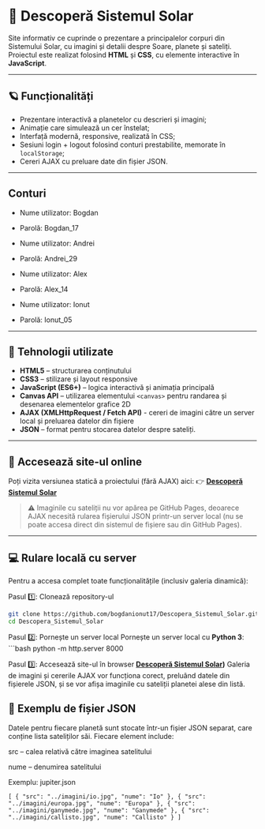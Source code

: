 # 🌠 Descoperă Sistemul Solar

Site informativ ce cuprinde o prezentare a principalelor corpuri din Sistemului Solar, cu imagini și detalii despre Soare, planete și sateliți.
Proiectul este realizat folosind **HTML** și **CSS**, cu elemente interactive în **JavaScript**.  

---

## 🪐 Funcționalități
- Prezentare interactivă a planetelor cu descrieri și imagini;  
- Animație care simulează un cer înstelat;
- Interfață modernă, responsive, realizată în CSS;
- Sesiuni login + logout folosind conturi prestabilite, memorate în `localStorage`;
- Cereri AJAX cu preluare date din fișier JSON.

---

## Conturi
- Nume utilizator: Bogdan
- Parolă: Bogdan_17

- Nume utilizator: Andrei
- Parolă: Andrei_29
     
- Nume utilizator: Alex
- Parolă: Alex_14

- Nume utilizator: Ionut
- Parolă: Ionut_05

---

## 🧰 Tehnologii utilizate
- **HTML5** – structurarea conținutului  
- **CSS3** – stilizare și layout responsive  
- **JavaScript (ES6+)** – logica interactivă și animația principală  
- **Canvas API** – utilizarea elementului `<canvas>` pentru randarea și desenarea elementelor grafice 2D
- **AJAX (XMLHttpRequest / Fetch API)** - cereri de imagini către un server local și preluarea datelor din fișiere
- **JSON** – format pentru stocarea datelor despre sateliți.  

---

## 🚀 Accesează site-ul online
Poți vizita versiunea statică a proiectului (fără AJAX) aici:
👉 **[Descoperă Sistemul Solar](https://bogdanionut17.github.io/Descopera_Sistemul_Solar/pagini/index.html)**

> ⚠️ Imaginile cu sateliții nu vor apărea pe GitHub Pages, deoarece AJAX necesită rularea fișierului JSON printr-un server local (nu se poate accesa direct din sistemul de fișiere sau din GitHub Pages).

---

## 💻 Rulare locală cu server

Pentru a accesa complet toate funcționalitățile (inclusiv galeria dinamică):

Pasul 1️⃣: Clonează repository-ul
   ```bash
   git clone https://github.com/bogdanionut17/Descopera_Sistemul_Solar.git
   cd Descopera_Sistemul_Solar
   ```

Pasul 2️⃣: Pornește un server local Pornește un server local cu **Python 3**:
     ```bash
     python -m http.server 8000
     
Pasul 3️⃣: Accesează site-ul în browser
    **[Descoperă Sistemul Solar](http://localhost:8000/pagini/index.html))**
    Galeria de imagini și cererile AJAX vor funcționa corect, preluând datele din fișierele JSON, și se vor afișa imaginile cu sateliții planetei alese din listă.
    
## 📘 Exemplu de fișier JSON
Datele pentru fiecare planetă sunt stocate într-un fișier JSON separat, care conține lista sateliților săi.
Fiecare element include:

src – calea relativă către imaginea satelitului

nume – denumirea satelitului

Exemplu: jupiter.json

``
[
    {
        "src": "../imagini/io.jpg",
        "nume": "Io"
    },
    {
        "src": "../imagini/europa.jpg",
        "nume": "Europa"
    },
    {
        "src": "../imagini/ganymede.jpg",
        "nume": "Ganymede"
    },
    {
        "src": "../imagini/callisto.jpg",
        "nume": "Callisto"
    }
]
``
